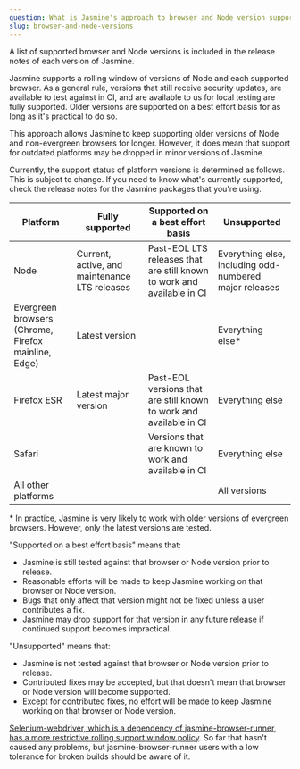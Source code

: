 ```yaml
---
question: What is Jasmine's approach to browser and Node version support?
slug: browser-and-node-versions
---
```

A list of supported browser and Node versions is included in the release notes 
of each version of Jasmine.

Jasmine supports a rolling window of versions of Node and each supported browser.
As a general rule, versions that still receive security updates, are available
to test against in CI, and are available to us for local testing are fully 
supported. Older versions are supported on a best effort basis for as long as
it's practical to do so.

This approach allows Jasmine to keep supporting older versions of Node and
non-evergreen browsers for longer. However, it does mean that support for
outdated platforms may be dropped in minor versions of Jasmine.

Currently, the support status of platform versions is determined as follows.
This is subject to change. If you need to know what's currently supported, check
the release notes for the Jasmine packages that you're using.

<table>
  <thead>
    <tr>
      <th>Platform</th>
      <th>Fully supported</th>
      <th>Supported on a best effort basis</th>
      <th>Unsupported</th>
    </tr>
  </thead>
  <tbody>
    <tr>
      <td>Node</td>
      <td>Current, active, and maintenance LTS releases</td>
      <td>Past-EOL LTS releases that are still known to work and available in CI</td>
      <td>Everything else, including odd-numbered major releases</td>
    </tr>
    <tr>
      <td>Evergreen browsers (Chrome, Firefox mainline, Edge)</td>
      <td>Latest version</td>
      <td></td>
      <td>Everything else*</td>
    </tr>
    <tr>
      <td>Firefox ESR</td>
      <td>Latest major version</td>
      <td>Past-EOL versions that are still known to work and available in CI</td>
      <td>Everything else</td>
    </tr>
    <tr>
      <td>Safari</td>
      <td></td>
      <td>Versions that are known to work and available in CI</td>
      <td>Everything else</td>
    </tr>
    <tr>
      <td>All other platforms</td>
      <td></td>
      <td></td>
      <td>All versions</td>
    </tr>
  </tbody>
</table>

\* In practice, Jasmine is very likely to work with older versions of evergreen
browsers. However, only the latest versions are tested.

"Supported on a best effort basis" means that:
* Jasmine is still tested against that browser or Node version prior to release.
* Reasonable efforts will be made to keep Jasmine working on that browser or
  Node version.
* Bugs that only affect that version might not be fixed unless a user contributes
  a fix.
* Jasmine may drop support for that version in any future release if continued
  support becomes impractical.

"Unsupported" means that:
* Jasmine is not tested against that browser or Node version prior to release.
* Contributed fixes may be accepted, but that doesn't mean that browser or Node 
  version will become supported.
* Except for contributed fixes, no effort will be made to keep Jasmine working
  on that browser or Node version.

[Selenium-webdriver, which is a dependency of jasmine-browser-runner, has a 
more restrictive rolling support window policy](https://www.npmjs.com/package/selenium-webdriver).
So far that hasn't caused any problems, but jasmine-browser-runner users
with a low tolerance for broken builds should be aware of it.